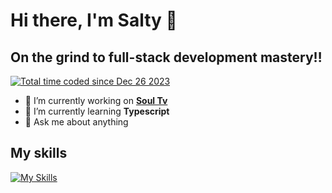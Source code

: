 # Hi there, I'm Salty 👋

<!--START_SECTION:waka--><!--END_SECTION:waka-->

## On the grind to full-stack development mastery‼️
<a href="https://wakatime.com/@018ca9cb-0101-442f-bcbd-f79d62ccb3e5"><img src="https://wakatime.com/badge/user/018ca9cb-0101-442f-bcbd-f79d62ccb3e5.svg" alt="Total time coded since Dec 26 2023" /></a>
- 🔭 I’m currently working on <a href="https://github.com/Salty876/aniimee"> **Soul Tv**</a>
- 🌱 I’m currently learning **Typescript**
- 💬 Ask me about anything

## My skills
[![My Skills](https://skillicons.dev/icons?i=js,py,react,lua,nextjs,svelte)](https://skillicons.dev)

